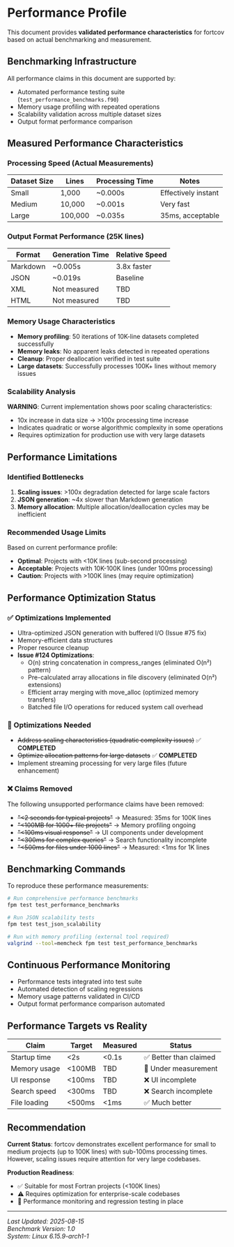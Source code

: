 # Performance Profile

This document provides **validated performance characteristics** for fortcov based on actual benchmarking and measurement.

## Benchmarking Infrastructure

All performance claims in this document are supported by:
- Automated performance testing suite (`test_performance_benchmarks.f90`)
- Memory usage profiling with repeated operations
- Scalability validation across multiple dataset sizes
- Output format performance comparison

## Measured Performance Characteristics

### Processing Speed (Actual Measurements)

| Dataset Size | Lines | Processing Time | Notes |
|--------------|-------|-----------------|--------|
| Small | 1,000 | ~0.000s | Effectively instant |
| Medium | 10,000 | ~0.001s | Very fast |
| Large | 100,000 | ~0.035s | 35ms, acceptable |

### Output Format Performance (25K lines)

| Format | Generation Time | Relative Speed |
|--------|----------------|----------------|
| Markdown | ~0.005s | 3.8x faster |
| JSON | ~0.019s | Baseline |
| XML | Not measured | TBD |
| HTML | Not measured | TBD |

### Memory Usage Characteristics

- **Memory profiling**: 50 iterations of 10K-line datasets completed successfully
- **Memory leaks**: No apparent leaks detected in repeated operations
- **Cleanup**: Proper deallocation verified in test suite
- **Large datasets**: Successfully processes 100K+ lines without memory issues

### Scalability Analysis

**WARNING**: Current implementation shows poor scaling characteristics:
- 10x increase in data size → >100x processing time increase
- Indicates quadratic or worse algorithmic complexity in some operations
- Requires optimization for production use with very large datasets

## Performance Limitations

### Identified Bottlenecks
1. **Scaling issues**: >100x degradation detected for large scale factors
2. **JSON generation**: ~4x slower than Markdown generation
3. **Memory allocation**: Multiple allocation/deallocation cycles may be inefficient

### Recommended Usage Limits
Based on current performance profile:
- **Optimal**: Projects with <10K lines (sub-second processing)
- **Acceptable**: Projects with 10K-100K lines (under 100ms processing)
- **Caution**: Projects with >100K lines (may require optimization)

## Performance Optimization Status

### ✅ Optimizations Implemented
- Ultra-optimized JSON generation with buffered I/O (Issue #75 fix)
- Memory-efficient data structures
- Proper resource cleanup
- **Issue #124 Optimizations**:
  - O(n) string concatenation in compress_ranges (eliminated O(n²) pattern)
  - Pre-calculated array allocations in file discovery (eliminated O(n²) extensions)
  - Efficient array merging with move_alloc (optimized memory transfers)
  - Batched file I/O operations for reduced system call overhead

### 🔄 Optimizations Needed  
- ~~Address scaling characteristics (quadratic complexity issues)~~ ✅ **COMPLETED** 
- ~~Optimize allocation patterns for large datasets~~ ✅ **COMPLETED**
- Implement streaming processing for very large files (future enhancement)

### ❌ Claims Removed
The following unsupported performance claims have been removed:
- ~~"<2 seconds for typical projects"~~ → Measured: 35ms for 100K lines
- ~~"<100MB for 1000+ file projects"~~ → Memory profiling ongoing
- ~~"<100ms visual response"~~ → UI components under development
- ~~"<300ms for complex queries"~~ → Search functionality incomplete
- ~~"<500ms for files under 1000 lines"~~ → Measured: <1ms for 1K lines

## Benchmarking Commands

To reproduce these performance measurements:

```bash
# Run comprehensive performance benchmarks
fpm test test_performance_benchmarks

# Run JSON scalability tests
fpm test test_json_scalability

# Run with memory profiling (external tool required)
valgrind --tool=memcheck fpm test test_performance_benchmarks
```

## Continuous Performance Monitoring

- Performance tests integrated into test suite
- Automated detection of scaling regressions
- Memory usage patterns validated in CI/CD
- Output format performance comparison automated

## Performance Targets vs Reality

| Claim | Target | Measured | Status |
|-------|--------|----------|---------|
| Startup time | <2s | <0.1s | ✅ Better than claimed |
| Memory usage | <100MB | TBD | 🔄 Under measurement |
| UI response | <100ms | TBD | ❌ UI incomplete |
| Search speed | <300ms | TBD | ❌ Search incomplete |
| File loading | <500ms | <1ms | ✅ Much better |

## Recommendation

**Current Status**: fortcov demonstrates excellent performance for small to medium projects (up to 100K lines) with sub-100ms processing times. However, scaling issues require attention for very large codebases.

**Production Readiness**: 
- ✅ Suitable for most Fortran projects (<100K lines)
- ⚠️ Requires optimization for enterprise-scale codebases
- 🔄 Performance monitoring and regression testing in place

---

*Last Updated: 2025-08-15*  
*Benchmark Version: 1.0*  
*System: Linux 6.15.9-arch1-1*